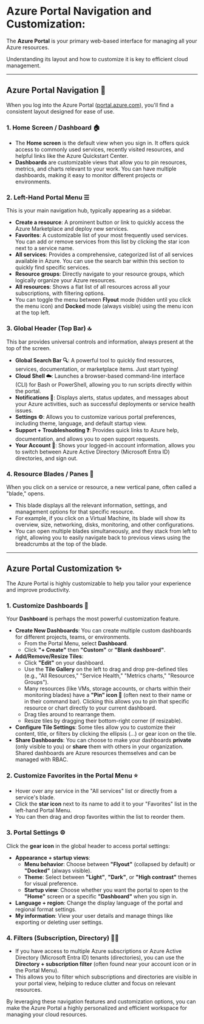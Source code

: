 # Azure Portal Navigation and Customization:

The **Azure Portal** is your primary web-based interface for managing all your Azure resources.

Understanding its layout and how to customize it is key to efficient cloud management.

---

## Azure Portal Navigation 🧭

When you log into the Azure Portal ([portal.azure.com](https://portal.azure.com)), you'll find a consistent layout designed for ease of use.

### 1. Home Screen / Dashboard 🏠
* The **Home screen** is the default view when you sign in. It offers quick access to commonly used services, recently visited resources, and helpful links like the Azure Quickstart Center.
* **Dashboards** are customizable views that allow you to pin resources, metrics, and charts relevant to your work. You can have multiple dashboards, making it easy to monitor different projects or environments.

### 2. Left-Hand Portal Menu ☰
This is your main navigation hub, typically appearing as a sidebar.
* **Create a resource**: A prominent button or link to quickly access the Azure Marketplace and deploy new services.
* **Favorites**: A customizable list of your most frequently used services. You can add or remove services from this list by clicking the star icon next to a service name.
* **All services**: Provides a comprehensive, categorized list of all services available in Azure. You can use the search bar within this section to quickly find specific services.
* **Resource groups**: Directly navigate to your resource groups, which logically organize your Azure resources.
* **All resources**: Shows a flat list of all resources across all your subscriptions, with filtering options.
* You can toggle the menu between **Flyout** mode (hidden until you click the menu icon) and **Docked** mode (always visible) using the menu icon at the top left.

### 3. Global Header (Top Bar) 🔝
This bar provides universal controls and information, always present at the top of the screen.
* **Global Search Bar 🔍**: A powerful tool to quickly find resources, services, documentation, or marketplace items. Just start typing!
* **Cloud Shell ☁️**: Launches a browser-based command-line interface (CLI) for Bash or PowerShell, allowing you to run scripts directly within the portal.
* **Notifications 🔔**: Displays alerts, status updates, and messages about your Azure activities, such as successful deployments or service health issues.
* **Settings ⚙️**: Allows you to customize various portal preferences, including theme, language, and default startup view.
* **Support + Troubleshooting ❓**: Provides quick links to Azure help, documentation, and allows you to open support requests.
* **Your Account 👤**: Shows your logged-in account information, allows you to switch between Azure Active Directory (Microsoft Entra ID) directories, and sign out.

### 4. Resource Blades / Panes 📄
When you click on a service or resource, a new vertical pane, often called a "blade," opens.
* This blade displays all the relevant information, settings, and management options for that specific resource.
* For example, if you click on a Virtual Machine, its blade will show its overview, size, networking, disks, monitoring, and other configurations.
* You can open multiple blades simultaneously, and they stack from left to right, allowing you to easily navigate back to previous views using the breadcrumbs at the top of the blade.

---

## Azure Portal Customization ✨

The Azure Portal is highly customizable to help you tailor your experience and improve productivity.

### 1. Customize Dashboards 🎨
Your **Dashboard** is perhaps the most powerful customization feature.
* **Create New Dashboards**: You can create multiple custom dashboards for different projects, teams, or environments.
    * From the Portal Menu, select **Dashboard**.
    * Click **"+ Create"** then **"Custom"** or **"Blank dashboard"**.
* **Add/Remove/Resize Tiles**:
    * Click **"Edit"** on your dashboard.
    * Use the **Tile Gallery** on the left to drag and drop pre-defined tiles (e.g., "All Resources," "Service Health," "Metrics charts," "Resource Groups").
    * Many resources (like VMs, storage accounts, or charts within their monitoring blades) have a **"Pin" icon 📌** (often next to their name or in their command bar). Clicking this allows you to pin that specific resource or chart directly to your current dashboard.
    * Drag tiles around to rearrange them.
    * Resize tiles by dragging their bottom-right corner (if resizable).
* **Configure Tile Settings**: Some tiles allow you to customize their content, title, or filters by clicking the ellipsis (...) or gear icon on the tile.
* **Share Dashboards**: You can choose to make your dashboards **private** (only visible to you) or **share** them with others in your organization. Shared dashboards are Azure resources themselves and can be managed with RBAC.

### 2. Customize Favorites in the Portal Menu ⭐
* Hover over any service in the "All services" list or directly from a service's blade.
* Click the **star icon** next to its name to add it to your "Favorites" list in the left-hand Portal Menu.
* You can then drag and drop favorites within the list to reorder them.

### 3. Portal Settings ⚙️
Click the **gear icon** in the global header to access portal settings:
* **Appearance + startup views**:
    * **Menu behavior**: Choose between **"Flyout"** (collapsed by default) or **"Docked"** (always visible).
    * **Theme**: Select between **"Light"**, **"Dark"**, or **"High contrast"** themes for visual preference.
    * **Startup view**: Choose whether you want the portal to open to the **"Home"** screen or a specific **"Dashboard"** when you sign in.
* **Language + region**: Change the display language of the portal and regional format settings.
* **My information**: View your user details and manage things like exporting or deleting user settings.

### 4. Filters (Subscription, Directory) 🕵️‍♀️
* If you have access to multiple Azure subscriptions or Azure Active Directory (Microsoft Entra ID) tenants (directories), you can use the **Directory + subscription filter** (often found near your account icon or in the Portal Menu).
* This allows you to filter which subscriptions and directories are visible in your portal view, helping to reduce clutter and focus on relevant resources.

By leveraging these navigation features and customization options, you can make the Azure Portal a highly personalized and efficient workspace for managing your cloud resources.